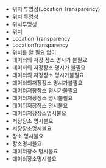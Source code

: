 - 위치 투명성(Location Transparency)
- 위치 투명성
- 위치투명성
- 위치
- Location Transparency
- LocationTransparency
- 위치를 알 필요 없이
- 데이터의 저장 장소 명시가 불필요
- 데이터의 저장장소 명시가 불필요
- 데이터의 저장장소 명시가불필요
- 데이터의저장장소 명시가불필요
- 데이터저장장소 명시가불필요
- 데이터저장장소 명시불필요
- 데이터저장장소 명시불요
- 데이터저장장소명시불요
- 저장장소 명시불요
- 저장장소명시불요
- 장소 명시불요
- 장소명시불요
- 데이터장소 명시불요
- 데이터장소명시불요